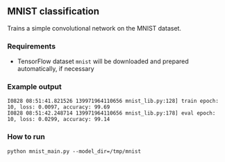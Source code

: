 ## MNIST classification

Trains a simple convolutional network on the MNIST dataset.

### Requirements
* TensorFlow dataset `mnist` will be downloaded and prepared automatically, if necessary

### Example output

```
I0828 08:51:41.821526 139971964110656 mnist_lib.py:128] train epoch: 10, loss: 0.0097, accuracy: 99.69
I0828 08:51:42.248714 139971964110656 mnist_lib.py:178] eval epoch: 10, loss: 0.0299, accuracy: 99.14
```

### How to run

`python mnist_main.py --model_dir=/tmp/mnist`
